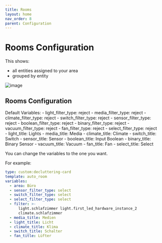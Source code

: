 ```yaml
---
title: Rooms
layout: home
nav_order: 8
parent: Configuration
---
```


# Rooms Configuration

This shows:
- all entities assigned to your area
- grouped by entity

![image](https://github.com/xBourner/auto-dash/assets/64064679/fef2027e-fa38-4f76-9775-a0032aeac672)

## Rooms Configuration

Default Variables:
      - light_filter_type: reject
      - media_filter_type: reject
      - climate_filter_type: reject
      - switch_filter_type: reject
      - sensor_filter_type: reject
      - boolean_filter_type: reject
      - binary_filter_type: reject
      - vacuum_filter_type: reject
      - fan_filter_type: reject
      - select_filter_type: reject
      - light_title: Lights
      - media_title: Media
      - climate_title: Climate
      - switch_title: Switch
      - sensor_title: Sensor
      - boolean_title: Input Boolean
      - binary_title: Binary Sensor
      - vacuum_title: Vacuum
      - fan_title: Fan
      - select_title: Select

You can change the variables to the one you want. 

For example:

```yaml
type: custom:decluttering-card
template: auto_room
variables:
  - area: Büro
  - sensor_filter_type: select
  - switch_filter_type: select
  - select_filter_type: select
  - filter: >-
      light.schlafzimmer light.first_led_hardware_instance_2
      climate.schlafzimmer 
  - media_title: Medien
  - light_title: Licht
  - climate_title: Klima
  - switch_title: Schalter
  - fan_title: Lüfter
```
